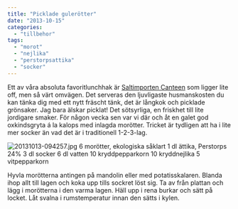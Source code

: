 ```yaml
---
title: "Picklade gulerötter"
date: "2013-10-15"
categories: 
  - "tillbehor"
tags: 
  - "morot"
  - "nejlika"
  - "perstorpsattika"
  - "socker"
---
```


Ett av våra absoluta favoritlunchhak är [Saltimporten Canteen](https://www.saltimporten.com) som ligger lite off, men så värt omvägen. Det serveras den ljuvligaste husmanskosten du kan tänka dig med ett nytt fräscht tänk, det är långkok och picklade grönsaker. Jag bara älskar picklat! Det sötsyrliga, en friskhet till lite jordigare smaker. För någon vecka sen var vi där och åt en galet god oxkindsgryta á la kalops med inlagda morötter. Tricket är tydligen att ha i lite mer socker än vad det är i traditionell 1-2-3-lag.  
  
![20131013-094257.jpg](/static/img/20131013-094257.jpg)
6 morötter, ekologiska såklart 1 dl ättika, Perstorps 24% 3 dl socker 6 dl vatten 10 kryddpepparkorn 10 kryddnejlika 5 vitpepparkorn

Hyvla morötterna antingen på mandolin eller med potatisskalaren. Blanda ihop allt till lagen och koka upp tills sockret löst sig. Ta av från plattan och lägg i morötterna i den varma lagen. Häll upp i rena burkar och sätt på locket. Låt svalna i rumstemperatur innan den sätts i kylen.
